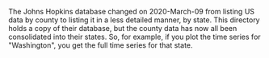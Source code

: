 The Johns Hopkins database changed on 2020-March-09 from listing US data by county to listing it in a less detailed manner, by state. This directory holds a copy of their database, but the county data has now all been consolidated into their states. So, for example, if you plot the time series for "Washington", you get the full time series for that state.
